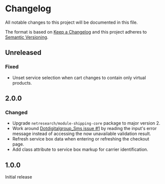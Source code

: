 # Changelog
All notable changes to this project will be documented in this file.

The format is based on [Keep a Changelog](http://keepachangelog.com/en/1.0.0/)
and this project adheres to [Semantic Versioning](http://semver.org/spec/v2.0.0.html).

## Unreleased

### Fixed

- Unset service selection when cart changes to contain only virtual products.

## 2.0.0

### Changed

- Upgrade `netresearch/module-shipping-core` package to major version 2.
- Work around [Dotdigitalgroup_Sms issue #1](https://github.com/dotmailer/dotmailer-magento2-extension-sms/issues/1)
  by reading the input's error message instead of accessing the now unavailable validation result.
- Refresh service box data when entering or refreshing the checkout page.
- Add class attribute to service box markup for carrier identification.

## 1.0.0

Initial release

